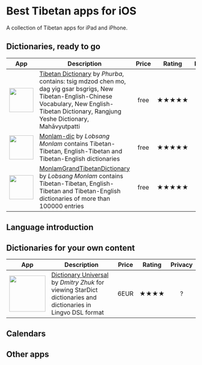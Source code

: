 # Best Tibetan apps for iOS

A collection of Tibetan apps for iPad and iPhone.
## Dictionaries, ready to go

| App | Description | Price | Rating | Privacy |
| --- | ----------- | :---: | :----: | :-----: |
| <img src="https://is4-ssl.mzstatic.com/image/thumb/Purple123/v4/d4/0a/50/d40a5014-ea53-8df4-4955-5c8c7e40524c/AppIcon-0-1x_U007emarketing-0-0-85-220-4.png/350x350.png?" style="width: 64px;"> | [Tibetan Dictionary](https://apps.apple.com/us/app/tibetan-dictionary/id418873951) by _Phurba_, contains: tsig mdzod chen mo, dag yig gsar bsgrigs, New Tibetan-English-Chinese Vocabulary, New English-Tibetan Dictionary, Rangjung Yeshe Dictionary, Mahāvyutpatti | free | ★★★★★ | ? |
| <img src="https://is1-ssl.mzstatic.com/image/thumb/Purple62/v4/ec/48/a5/ec48a549-da8c-e466-b18f-6149c5f14fd9/mzm.outuupqo.png/350x350.png?" style="width: 64px;"> | [Monlam-dic](https://apps.apple.com/us/app/monlam-dic/id1054645616) by _Lobsang Monlam_ contains Tibetan-Tibetan, English-Tibetan and Tibetan-English dictionaries | free | ★★★★★ | ? |
| <img src="https://is5-ssl.mzstatic.com/image/thumb/Purple113/v4/9d/37/e7/9d37e737-ce9f-e688-2eff-a5d792ff9b7f/AppIcon-1x_U007emarketing-0-0-0-7-0-0-85-220.jpeg/350x350.png?" style="width: 64px;"> | [MonlamGrandTibetanDictionary](https://apps.apple.com/us/app/monlamgrandtibetandictionary/id1065052389) by _Lobsang Monlam_ contains Tibetan-Tibetan, English-Tibetan and Tibetan-English dictionaries of more than 100000 entries | free | ★★★★★ | ? |



## Language introduction

## Dictionaries for your own content

| App | Description | Price | Rating | Privacy |
| --- | ----------- | :---: | :----: | :-----: |
| <img src="https://is4-ssl.mzstatic.com/image/thumb/Purple123/v4/41/cd/f2/41cdf247-415a-84f4-72a8-a1fe6180a500/AppIcon-0-0-1x_U007emarketing-0-0-0-6-0-85-220.png/1200x630wa.png" style="width: 96px;"> | [Dictionary Universal](https://apps.apple.com/de/app/dictionary-universal/id312088272?platform=iphone) by _Dmitry Zhuk_ for viewing StarDict dictionaries and dictionaries in Lingvo DSL format | 6EUR | ★★★★ | ? |

## Calendars
## Other apps
